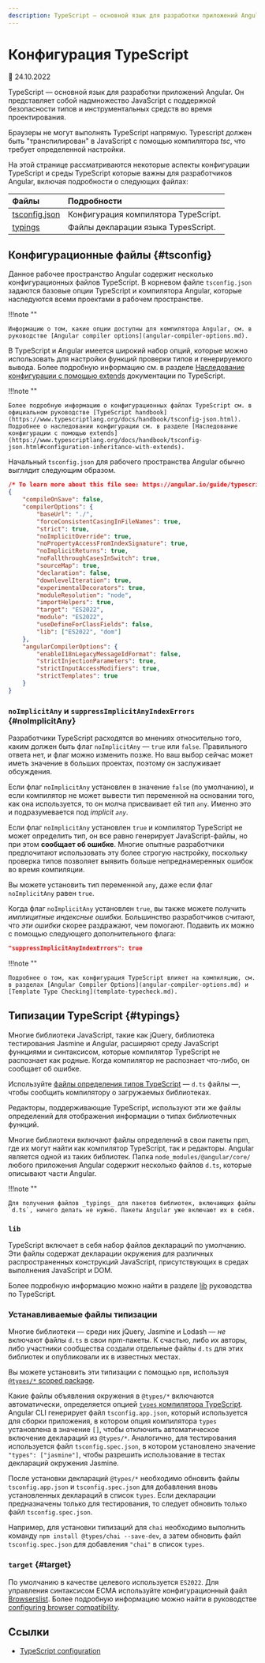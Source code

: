 ```yaml
---
description: TypeScript — основной язык для разработки приложений Angular. Он представляет собой надмножество JavaScript с поддержкой безопасности типов и инструментальных средств во время проектирования
---
```


# Конфигурация TypeScript

:date: 24.10.2022

TypeScript — основной язык для разработки приложений Angular. Он представляет собой надмножество JavaScript с поддержкой безопасности типов и инструментальных средств во время проектирования.

Браузеры не могут выполнять TypeScript напрямую. Typescript должен быть "транспилирован" в JavaScript с помощью компилятора _tsc_, что требует определенной настройки.

На этой странице рассматриваются некоторые аспекты конфигурации TypeScript и среды TypeScript которые важны для разработчиков Angular, включая подробности о следующих файлах:

| Файлы                                                 | Подробности                          |
| :---------------------------------------------------- | :----------------------------------- |
| [tsconfig.json](typescript-configuration.md#tsconfig) | Конфигурация компилятора TypeScript. |
| [typings](typescript-configuration.md#typings)        | Файлы декларации языка TypesScript.  |

## Конфигурационные файлы {#tsconfig}

Данное рабочее пространство Angular содержит несколько конфигурационных файлов TypeScript. В корневом файле `tsconfig.json` задаются базовые опции TypeScript и компилятора Angular, которые наследуются всеми проектами в рабочем пространстве.

!!!note ""

    Информацию о том, какие опции доступны для компилятора Angular, см. в руководстве [Angular compiler options](angular-compiler-options.md).

В TypeScript и Angular имеется широкий набор опций, которые можно использовать для настройки функций проверки типов и генерируемого вывода. Более подробную информацию см. в разделе [Наследование конфигурации с помощью extends](https://www.typescriptlang.org/docs/handbook/tsconfig-json.html#configuration-inheritance-with-extends) документации по TypeScript.

!!!note ""

    Более подробную информацию о конфигурационных файлах TypeScript см. в официальном руководстве [TypeScript handbook](https://www.typescriptlang.org/docs/handbook/tsconfig-json.html). Подробнее о наследовании конфигурации см. в разделе [Наследование конфигурации с помощью extends](https://www.typescriptlang.org/docs/handbook/tsconfig-json.html#configuration-inheritance-with-extends).

Начальный `tsconfig.json` для рабочего пространства Angular обычно выглядит следующим образом.

```json
/* To learn more about this file see: https://angular.io/guide/typescript-configuration. */
{
    "compileOnSave": false,
    "compilerOptions": {
        "baseUrl": "./",
        "forceConsistentCasingInFileNames": true,
        "strict": true,
        "noImplicitOverride": true,
        "noPropertyAccessFromIndexSignature": true,
        "noImplicitReturns": true,
        "noFallthroughCasesInSwitch": true,
        "sourceMap": true,
        "declaration": false,
        "downlevelIteration": true,
        "experimentalDecorators": true,
        "moduleResolution": "node",
        "importHelpers": true,
        "target": "ES2022",
        "module": "ES2022",
        "useDefineForClassFields": false,
        "lib": ["ES2022", "dom"]
    },
    "angularCompilerOptions": {
        "enableI18nLegacyMessageIdFormat": false,
        "strictInjectionParameters": true,
        "strictInputAccessModifiers": true,
        "strictTemplates": true
    }
}
```

### `noImplicitAny` и `suppressImplicitAnyIndexErrors` {#noImplicitAny}

Разработчики TypeScript расходятся во мнениях относительно того, каким должен быть флаг `noImplicitAny` — `true` или `false`. Правильного ответа нет, и флаг можно изменить позже. Но ваш выбор сейчас может иметь значение в больших проектах, поэтому он заслуживает обсуждения.

Если флаг `noImplicitAny` установлен в значение `false` (по умолчанию), и если компилятор не может вывести тип переменной на основании того, как она используется, то он молча присваивает ей тип `any`. Именно это и подразумевается под _implicit `any`_.

Если флаг `noImplicitAny` установлен `true` и компилятор TypeScript не может определить тип, он все равно генерирует JavaScript-файлы, но при этом **сообщает об ошибке**. Многие опытные разработчики предпочитают использовать эту более строгую настройку, поскольку проверка типов позволяет выявить больше непреднамеренных ошибок во время компиляции.

Вы можете установить тип переменной `any`, даже если флаг `noImplicitAny` равен `true`.

Когда флаг `noImplicitAny` установлен `true`, вы также можете получить _имплицитные индексные ошибки_. Большинство разработчиков считают, что _эти ошибки_ скорее раздражают, чем помогают. Подавить их можно с помощью следующего дополнительного флага:

```json
"suppressImplicitAnyIndexErrors": true
```

!!!note ""

    Подробнее о том, как конфигурация TypeScript влияет на компиляцию, см. в разделах [Angular Compiler Options](angular-compiler-options.md) и [Template Type Checking](template-typecheck.md).

## Типизации TypeScript {#typings}

Многие библиотеки JavaScript, такие как jQuery, библиотека тестирования Jasmine и Angular, расширяют среду JavaScript функциями и синтаксисом, которые компилятор TypeScript не распознает как родные. Когда компилятор не распознает что-либо, он сообщает об ошибке.

Используйте [файлы определения типов TypeScript](https://www.typescriptlang.org/docs/handbook/writing-declaration-files.html) &mdash; `d.ts` файлы &mdash;, чтобы сообщить компилятору о загружаемых библиотеках.

Редакторы, поддерживающие TypeScript, используют эти же файлы определений для отображения информации о типах библиотечных функций.

Многие библиотеки включают файлы определений в свои пакеты npm, где их могут найти как компилятор TypeScript, так и редакторы. Angular является одной из таких библиотек. Папка `node_modules/@angular/core/` любого приложения Angular содержит несколько файлов `d.ts`, которые описывают части Angular.

!!!note ""

    Для получения файлов _typings_ для пакетов библиотек, включающих файлы `d.ts`, ничего делать не нужно. Пакеты Angular уже включают их в себя.

### `lib`

TypeScript включает в себя набор файлов деклараций по умолчанию. Эти файлы содержат декларации окружения для различных распространенных конструкций JavaScript, присутствующих в средах выполнения JavaScript и DOM.

Более подробную информацию можно найти в разделе [lib](https://www.typescriptlang.org/tsconfig#lib) руководства по TypeScript.

### Устанавливаемые файлы типизации

Многие библиотеки &mdash; среди них jQuery, Jasmine и Lodash &mdash; _не_ включают файлы `d.ts` в свои npm-пакеты. К счастью, либо их авторы, либо участники сообщества создали отдельные файлы `d.ts` для этих библиотек и опубликовали их в известных местах.

Вы можете установить эти типизации с помощью `npm`, используя [`@types/*` scoped package](https://www.typescriptlang.org/docs/handbook/declaration-files/consumption.html).

Какие файлы объявления окружения в `@types/*` включаются автоматически, определяется опцией [`types` компилятора TypeScript](https://www.typescriptlang.org/tsconfig#types). Angular CLI генерирует файл `tsconfig.app.json`, который используется для сборки приложения, в котором опция компилятора `types` установлена в значение `[]`, чтобы отключить автоматическое включение деклараций из `@types/*`. Аналогично, для тестирования используется файл `tsconfig.spec.json`, в котором установлено значение `"types": ["jasmine"]`, чтобы разрешить использование в тестах деклараций окружения Jasmine.

После установки деклараций `@types/*` необходимо обновить файлы `tsconfig.app.json` и `tsconfig.spec.json` для добавления вновь установленных деклараций в список `types`. Если декларации предназначены только для тестирования, то следует обновить только файл `tsconfig.spec.json`.

Например, для установки типизаций для `chai` необходимо выполнить команду `npm install @types/chai --save-dev`, а затем обновить файл `tsconfig.spec.json` для добавления `"chai"` в список `types`.

### `target` {#target}

По умолчанию в качестве целевого используется `ES2022`. Для управления синтаксисом ECMA используйте конфигурационный файл [Browserslist](https://github.com/browserslist/browserslist). Более подробную информацию можно найти в руководстве [configuring browser compatibility](build.md#configuring-browser-compatibility).

## Ссылки

-   [TypeScript configuration](https://angular.io/guide/typescript-configuration)
